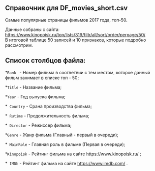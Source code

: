 ## Справочник для DF_movies_short.csv

Самые популярные страницы фильмов 2017 года, топ-50.

Данные собраны с сайта: https://www.kinopoisk.ru/top/lists/319/filtr/all/sort/order/perpage/50/  
В итоговой таблице 50 записей и 10 признаков, которые подробно рассмотрим.

## Список столбцов файла:

*```Rank ``` - Номер фильма в соответвии с тем местом, которое данный фильм занимает в списке топ - 50;

*```Title``` - Название фильма;

*```Year``` - Год выпуска фильма;

*``` Country``` - Срана производства фильма;

*``` Rutime``` - Продолжительность фильма;

*``` Director``` - Режиссер фильма;

*```Genre``` - Жанр фильма (Главный - первый в очереди);

*``` MainRole``` - Главная роль в фильме (Первая в очереди);

*```Kinopoisk``` - Рейтинг фильма на сайте https://www.kinopoisk.ru/ ;

*``` IMDb``` - Рейтинг фильма на сайте https://www.imdb.com/ .
